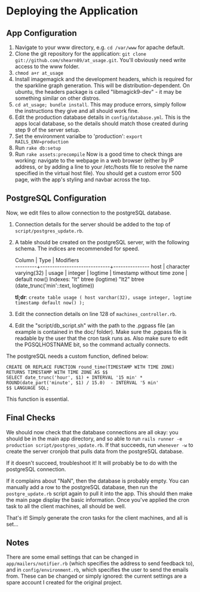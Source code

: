 # Deploying the Application #
## App Configuration ##
1. Navigate to your www directory, e.g. `cd /var/www` for apache default.
2. Clone the git repository for the application: `git clone git://github.com/shearn89/at_usage.git`. You'll obviously need write access to the www folder.
3. `chmod a+r at_usage`
4. Install imagemagick and the development headers, which is required for the sparkline graph generation. This will be distribution-dependent. On ubuntu, the headers package is called "libmagick9-dev" - it may be something similar on other distros.
5. `cd at_usage; bundle install`. This may produce errors, simply follow the instructions they give and all should work fine.
6. Edit the production database details in `config/database.yml`. This is the apps local database, so the details should match those created during step 9 of the server setup.
7. Set the environment varialbe to 'production': `export RAILS_ENV=production`
7. Run `rake db:setup`
8. Run `rake assets:precompile`
Now is a good time to check things are working: navigate to the webpage in a web browser (either by IP address, or by adding a line to your /etc/hosts file to resolve the name specified in the virtual host file). You should get a custom error 500 page, with the app's styling and navbar across the top.

## PostgreSQL Configuration ##
Now, we edit files to allow connection to the postgreSQL database.

1. Connection details for the server should be added to the top of `script/postgres_update.rb`.
2. A table should be created on the postgreSQL server, with the following schema. The indices are recommended for speed.

     Column  |            Type             |   Modifiers   
    ---------+-----------------------------+---------------
     host    | character varying(32)       | 
     usage   | integer                     | 
     logtime | timestamp without time zone | default now()
    Indexes:
        "lt" btree (logtime)
        "lt2" btree (date_trunc('min'::text, logtime))
        
    **tl;dr**: `create table usage ( host varchar(32), usage integer, logtime timestamp default now() );`

3. Edit the connection details on line 128 of `machines_controller.rb`.
4. Edit the "script/db_script.sh" with the path to the .pgpass file (an example is contained in the doc/ folder). Make sure the .pgpass file is readable by the user that the cron task runs as. Also make sure to edit the PGSQLHOSTNAME bit, so the command actually connects.

The postgreSQL needs a custom function, defined below:

    CREATE OR REPLACE FUNCTION round_time(TIMESTAMP WITH TIME ZONE) 
    RETURNS TIMESTAMP WITH TIME ZONE AS $$ 
    SELECT date_trunc('hour', $1) + INTERVAL '15 min' * ROUND(date_part('minute', $1) / 15.0)  - INTERVAL '5 min'
    $$ LANGUAGE SQL;

This function is essential.

## Final Checks ##

We should now check that the database connections are all okay: you should be in the main app directory, and so able to run `rails runner -e production script/postgres_update.rb`. If that succeeds, run `whenever -w` to create the server cronjob that pulls data from the postgreSQL database.

If it doesn't succeed, troubleshoot it! It will probably be to do with the postgreSQL connection.

If it complains about "NaN", then the database is probably empty. You can manually add a row to the postgreSQL database, then run the `postgre_update.rb` script again to pull it into the app. This should then make the main page display the basic information. Once you've applied the cron task to all the client machines, all should be well.

That's it! Simply generate the cron tasks for the client machines, and all is set...

## Notes ##
There are some email settings that can be changed in `app/mailers/notifier.rb` (which specifies the address to send feedback to), and in `config/environment.rb`, which specifies the user to send the emails from. These can be changed or simply ignored: the current settings are a spare account I created for the original project.
